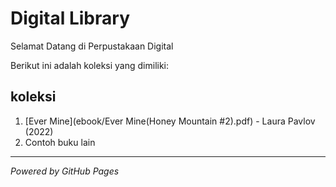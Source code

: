 # Digital Library

Selamat Datang di Perpustakaan Digital

Berikut ini adalah koleksi yang dimiliki:

## koleksi
1. [Ever Mine](ebook/Ever Mine(Honey Mountain #2).pdf) - Laura Pavlov (2022)
2. Contoh buku lain
---

*Powered by GitHub Pages*

